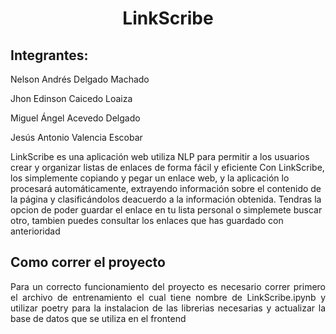 <h1><center> LinkScribe </center></h1>

<h2>Integrantes:</h2>

Nelson Andrés Delgado Machado <br>

Jhon Edinson Caicedo Loaiza <br>

Miguel Ángel Acevedo Delgado <br>

Jesús Antonio Valencia Escobar <br>



<p>LinkScribe es una aplicación web utiliza NLP para permitir a los usuarios crear y organizar listas de enlaces de forma fácil y eficiente Con LinkScribe, los simplemente copiando y pegar un enlace web, y la aplicación lo procesará automáticamente, extrayendo información sobre el contenido de la página y clasificándolos deacuerdo a la información obtenida. 
Tendras la opcion de poder guardar el enlace en tu lista personal o simplemete buscar otro, tambien puedes consultar los enlaces que has guardado con anterioridad
</p>

<h2>Como correr el proyecto</h2>
<p style="text-align: justify;"> Para un correcto funcionamiento del proyecto es necesario correr primero el archivo de entrenamiento el cual tiene nombre de LinkScribe.ipynb y utilizar poetry para la instalacion de las librerias necesarias y actualizar la base de datos que se utiliza en el frontend</p>
